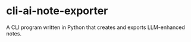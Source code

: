 # cli-ai-note-exporter
A CLI program written in Python that creates and exports LLM-enhanced notes.
